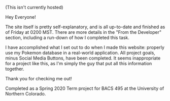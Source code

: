 (This isn't currently hosted)

Hey Everyone!

The site itself is pretty self-explanatory, and is all up-to-date and finished as of Friday at 0200 MST. There are more details in the "From the Developer" section, including a run-down of how I completed this task.

I have accomplished what I set out to do when I made this website: properly use my Pokemon database in a real-world application. All project goals, minus Social Media Buttons, have been completed. It seems inappropriate for a project like this, as I'm simply the guy that put all this information together.

Thank you for checking me out!

Completed as a Spring 2020 Term project for BACS 495 at the University of Northern Colorado. 
